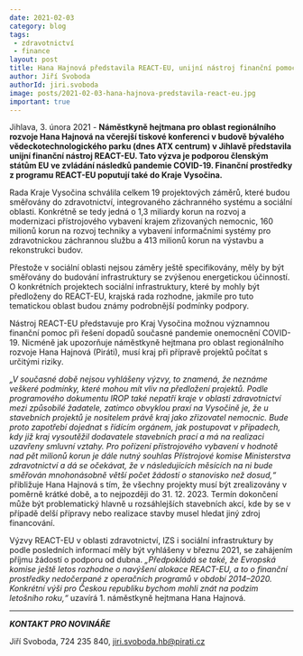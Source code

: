 ```yaml
---
date: 2021-02-03
category: blog
tags:
 - zdravotnictví 
 - finance
layout: post
title: Hana Hajnová představila REACT-EU, unijní nástroj finanční pomoci pro řešení dopadů koronavirové pandemie
author: Jiří Svoboda
authorId: jiri.svoboda
image: posts/2021-02-03-hana-hajnova-predstavila-react-eu.jpg
important: true
---
```


Jihlava, 3. února 2021 - **Náměstkyně hejtmana pro oblast regionálního rozvoje Hana Hajnová na včerejší tiskové konferenci v budově bývalého vědeckotechnologického parku (dnes ATX centrum) v Jihlavě představila unijní finanční nástroj REACT-EU. Tato výzva je podporou členským státům EU ve zvládání následků pandemie COVID-19. Finanční prostředky z programu REACT-EU poputují také do Kraje Vysočina.**

Rada Kraje Vysočina schválila celkem 19 projektových záměrů, které budou směřovány do zdravotnictví, integrovaného záchranného systému a sociální oblasti. Konkrétně se tedy jedná o 1,3 miliardy korun na rozvoj a modernizaci přístrojového vybavení krajem zřizovaných nemocnic, 160 milionů korun na rozvoj techniky a vybavení informačními systémy pro zdravotnickou záchrannou službu a 413 milionů korun na výstavbu a rekonstrukci budov. 

Přestože v sociální oblasti nejsou záměry ještě specifikovány, měly by být směřovány do budování infrastruktury se zvýšenou energetickou účinností. O konkrétních projektech sociální infrastruktury, které by mohly být předloženy do REACT-EU, krajská rada rozhodne, jakmile pro tuto tematickou oblast budou známy podrobnější podmínky podpory.

Nástroj REACT-EU představuje pro Kraj Vysočina možnou významnou finanční pomoc při řešení dopadů současné pandemie onemocnění COVID-19. Nicméně jak upozorňuje náměstkyně hejtmana pro oblast regionálního rozvoje Hana Hajnová (Piráti), musí kraj při přípravě projektů počítat s určitými riziky.

*„V současné době nejsou vyhlášeny výzvy, to znamená, že neznáme veškeré podmínky, které mohou mít vliv na předložení projektů. Podle programového dokumentu IROP také nepatří kraje v oblasti zdravotnictví mezi způsobilé žadatele, zatímco obvyklou praxí na Vysočině je, že u stavebních projektů je nositelem právě kraj jako zřizovatel nemocnic. Bude proto zapotřebí dojednat s řídícím orgánem, jak postupovat v případech, kdy již kraj vysoutěžil dodavatele stavebních prací a má na realizaci uzavřeny smluvní vztahy. Pro pořízení přístrojového vybavení v hodnotě nad pět milionů korun je dále nutný souhlas Přístrojové komise Ministerstva zdravotnictví a dá se očekávat, že v následujících měsících na ni bude směřován mnohonásobně větší počet žádostí o stanovisko než dosud,“* přibližuje Hana Hajnová s tím, že všechny projekty musí být zrealizovány v poměrně krátké době, a to nejpozději do 31. 12. 2023. Termín dokončení může být problematický hlavně u rozsáhlejších stavebních akcí, kde by se v případě delší přípravy nebo realizace stavby musel hledat jiný zdroj financování.

Výzvy REACT-EU v oblasti zdravotnictví, IZS i sociální infrastruktury by podle posledních informací měly být vyhlášeny v březnu 2021, se zahájením příjmu žádostí o podporu od dubna. *„Předpokládá se také, že Evropská komise ještě letos rozhodne o navýšení alokace REACT-EU, a to o finanční prostředky nedočerpané z operačních programů v období 2014–2020. Konkrétní výši pro Českou republiku bychom mohli znát na podzim letošního roku,“* uzavírá 1. náměstkyně hejtmana Hana Hajnová.

---

***KONTAKT PRO NOVINÁŘE*** 

Jiří Svoboda, 724 235 840, <jiri.svoboda.hb@pirati.cz>
